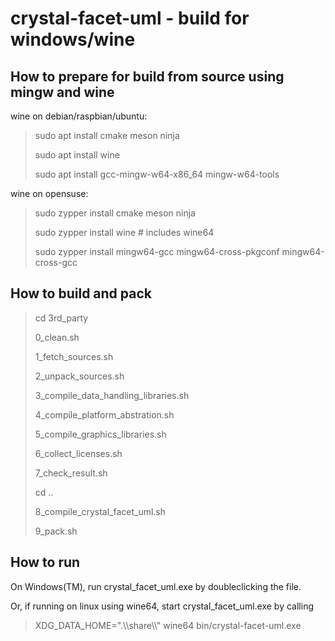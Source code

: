 
crystal-facet-uml - build for windows/wine
=============

How to prepare for build from source using mingw and wine
-----------

wine on debian/raspbian/ubuntu:

> sudo apt install cmake meson ninja
>
> sudo apt install wine
>
> sudo apt install gcc-mingw-w64-x86_64 mingw-w64-tools

wine on opensuse:

> sudo zypper install cmake meson ninja
>
> sudo zypper install wine  # includes wine64
>
> sudo zypper install mingw64-gcc mingw64-cross-pkgconf mingw64-cross-gcc

How to build and pack
-----------

> cd 3rd_party
>
> 0_clean.sh
>
> 1_fetch_sources.sh
>
> 2_unpack_sources.sh
>
> 3_compile_data_handling_libraries.sh
>
> 4_compile_platform_abstration.sh
>
> 5_compile_graphics_libraries.sh
>
> 6_collect_licenses.sh
>
> 7_check_result.sh
>
> cd ..
>
> 8_compile_crystal_facet_uml.sh
>
> 9_pack.sh

How to run
-----------

On Windows(TM), run crystal_facet_uml.exe by doubleclicking the file.

Or, if running on linux using wine64, start crystal_facet_uml.exe by calling

> XDG_DATA_HOME=".\\\\share\\\\" wine64 bin/crystal-facet-uml.exe

